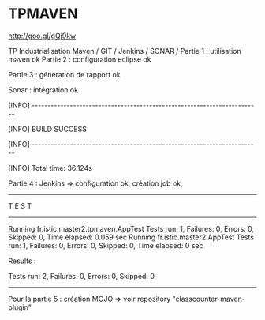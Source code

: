 TPMAVEN
=======
http://goo.gl/gQj9kw

TP Industrialisation Maven / GIT / Jenkins / SONAR /
Partie 1 : utilisation maven ok
Partie 2 : configuration eclipse ok


Partie 3 : génération de rapport ok



Sonar : intégration ok

[INFO] ------------------------------------------------------------------------

[INFO] BUILD SUCCESS

[INFO] ------------------------------------------------------------------------

[INFO] Total time: 36.124s




Partie 4 : Jenkins => configuration ok, création job ok,

***********************************
T E S T
***********************************
Running fr.istic.master2.tpmaven.AppTest Tests run: 1, Failures: 0, Errors: 0, Skipped: 0, Time elapsed: 0.059 sec Running fr.istic.master2.AppTest Tests run: 1, Failures: 0, Errors: 0, Skipped: 0, Time elapsed: 0 sec

Results :

Tests run: 2, Failures: 0, Errors: 0, Skipped: 0

***********************************************************

Pour la partie 5 : création MOJO => voir repository "classcounter-maven-plugin"
